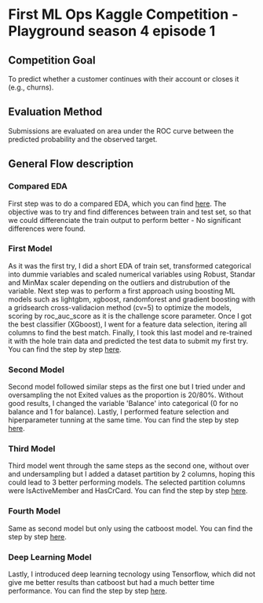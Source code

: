 # First ML Ops Kaggle Competition - Playground season 4 episode 1

## Competition Goal

To predict whether a customer continues with their account or closes it (e.g., churns).

## Evaluation Method

Submissions are evaluated on area under the ROC curve between the predicted probability and the observed target.

## General Flow description

### Compared EDA

First step was to do a compared EDA, which you can find [here](/Compared_EDA.ipynb). The objective was to try and find differences between train and test set, so that we could differenciate the train output to perform better - No significant differences were found. 

### First Model

As it was the first try, I did a short EDA of train set, transformed categorical into dummie variables and scaled numerical variables using Robust, Standar and MinMax scaler depending on the outliers and distrubution of the variable.
Next step was to perform a first approach using boosting ML models such as lightgbm, xgboost, randomforest and gradient boosting with a gridsearch cross-validacion method (cv=5) to optimize the models, scoring by roc_auc_score as it is the challenge score parameter.
Once I got the best classifier (XGboost), I went for a feature data selection, itering all columns to find the best match.
Finally, I took this last model and re-trained it with the hole train data and predicted the test data to submit my first try.
You can find the step by step [here](/First_Model.ipynb).

### Second Model

Second model followed similar steps as the first one but I tried under and oversampling the not Exited values as the proportion is 20/80%. Without good results, I changed the variable 'Balance' into categorical (0 for no balance and 1 for balance). 
Lastly, I performed feature selection and hiperparameter tunning at the same time.
You can find the step by step [here](/Second_Model.ipynb).

### Third Model

Third model went through the same steps as the second one, without over and undersampling but I added a dataset partition by 2 columns, hoping this could lead to 3 better performing models. The selected partition columns were IsActiveMember and HasCrCard.
You can find the step by step [here](/Third_Model.ipynb).

### Fourth Model

Same as second model but only using the catboost model.
You can find the step by step [here](/Fourth_Model.ipynb).

### Deep Learning Model

Lastly, I introduced deep learning tecnology using Tensorflow, which did not give me better results than catboost but had a much better time performance.
You can find the step by step [here](/DL_Model.ipynb).

